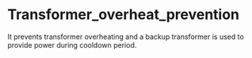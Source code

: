 # Transformer_overheat_prevention
It prevents transformer overheating and a backup transformer is used to provide power during cooldown period. 
